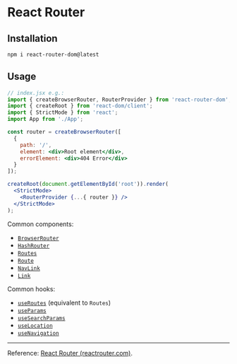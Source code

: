 # React Router

## Installation

```bash
npm i react-router-dom@latest
```

## Usage

```jsx
// index.jsx e.g.:
import { createBrowserRouter, RouterProvider } from 'react-router-dom';
import { createRoot } from 'react-dom/client';
import { StrictMode } from 'react';
import App from './App';

const router = createBrowserRouter([
  {
    path: '/',
    element: <div>Root element</div>,
    errorElement: <div>404 Error</div>
  }
]);

createRoot(document.getElementById('root')).render(
  <StrictMode>
    <RouterProvider {...{ router }} />
  </StrictMode>
);
```

Common components:

- [`BrowserRouter`](https://reactrouter.com/en/main/router-components/browser-router)
- [`HashRouter`](https://reactrouter.com/en/main/router-components/hash-router)
- [`Routes`](https://reactrouter.com/en/main/components/routes)
- [`Route`](https://reactrouter.com/en/main/route/route)
- [`NavLink`](https://reactrouter.com/en/main/components/nav-link)
- [`Link`](https://reactrouter.com/en/main/components/link)

Common hooks:

- [`useRoutes`](https://reactrouter.com/en/main/hooks/use-routes) (equivalent to `Routes`)
- [`useParams`](https://reactrouter.com/en/main/hooks/use-params)
- [`useSearchParams`](https://reactrouter.com/en/main/hooks/use-search-params)
- [`useLocation`](https://reactrouter.com/en/main/hooks/use-location)
- [`useNavigation`](https://reactrouter.com/en/main/hooks/use-navigation)

---

Reference: [React Router (reactrouter.com)](https://reactrouter.com/en/main).
